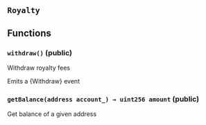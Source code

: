 ## `Royalty`

## Functions

### `withdraw()` (public)

Withdraw royalty fees

Emits a {Withdraw} event

### `getBalance(address account_) → uint256 amount` (public)

Get balance of a given address
